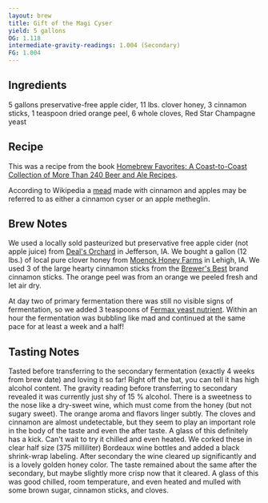 ```yaml
---
layout: brew
title: Gift of the Magi Cyser
yield: 5 gallons
OG: 1.118
intermediate-gravity-readings: 1.004 (Secondary)
FG: 1.004
---
```


## Ingredients
5 gallons preservative-free apple cider, 11 lbs. clover honey, 3 cinnamon sticks, 1 teaspoon dried orange peel, 6 whole cloves, Red Star Champagne yeast

## Recipe
This was a recipe from the book [Homebrew Favorites: A Coast-to-Coast Collection of More Than 240 Beer and Ale Recipes](http://www.amazon.com/gp/product/0882666134/ref=as_li_tl?ie=UTF8&camp=1789&creative=9325&creativeASIN=0882666134&linkCode=as2&tag=zombiest-20&linkId=UY6L6PGEVR5I4DIQ).

According to Wikipedia a [mead](https://en.wikipedia.org/wiki/Mead) made with cinnamon and apples may be referred to as either a cinnamon cyser or an apple metheglin.

## Brew Notes
We used a locally sold pasteurized but preservative free apple cider (not apple juice) from [Deal's Orchard](http://www.dealsorchard.com/Cider.html) in Jefferson, IA.  We bought a gallon (12 lbs.) of local pure clover honey from [Moenck Honey Farms](https://facilityexplorer.iowadnr.gov/facilityexplorer/SiteDetail.aspx?facID=310386848) in Lehigh, IA.  We used 3 of the large hearty cinnamon sticks from the [Brewer's Best](http://www.amazon.com/gp/product/B00IT77N6U/ref=as_li_tl?ie=UTF8&camp=1789&creative=390957&creativeASIN=B00IT77N6U&linkCode=as2&tag=zombiest-20&linkId=CGS2OIT7L76HWTZM) brand cinnamon sticks.  The orange peel was from an orange we peeled fresh and let air dry.

At day two of primary fermentation there was still no visible signs of fermentation, so we added 3 teaspoons of [Fermax yeast nutrient](http://www.amazon.com/gp/product/B0064OPEFC/ref=as_li_tl?ie=UTF8&camp=1789&creative=390957&creativeASIN=B0064OPEFC&linkCode=as2&tag=zombiest-20&linkId=UTHQYLR52OJI4F7Q).  Within an hour the fermentation was bubbling like mad and continued at the same pace for at least a week and a half!

## Tasting Notes
Tasted before transferring to the secondary fermentation (exactly 4 weeks from brew date) and loving it so far!  Right off the bat, you can tell it has high alcohol content.  The gravity reading before transferring to secondary revealed it was currently just shy of 15 % alcohol.  There is a sweetness to the nose like a dry-sweet wine, which must come from the honey (but not sugary sweet).  The orange aroma and flavors linger subtly.  The cloves and cinnamon are almost undetectable, but they seem to play an important role in the body of the taste and even the after taste.  A glass of this definitely has a kick.  Can't wait to try it chilled and even heated.  We corked these in clear half size (375 milliliter) Bordeaux wine bottles and added a black shrink-wrap labeling.  After secondary the wine cleared up significantly and is a lovely golden honey color.  The taste remained about the same after the secondary, but maybe slightly more crisp now that it cleared.  A glass of this was good chilled, room temperature, and even heated and mulled with some brown sugar, cinnamon sticks, and cloves.
